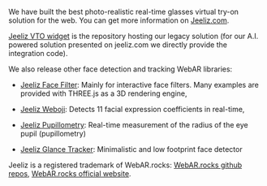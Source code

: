 We have built the best photo-realistic real-time glasses virtual try-on solution for the web.
You can get more information on [Jeeliz.com](https://jeeliz.com).

[Jeeliz VTO widget](https://github.com/jeeliz/jeelizGlassesVTOWidget) is the repository hosting our legacy solution (for our A.I. powered solution presented on jeeliz.com we directly provide the integration code).

We also release other face detection and tracking WebAR libraries:

* [Jeeliz Face Filter](https://github.com/jeeliz/jeelizFaceFilter): Mainly for interactive face filters. Many examples are provided with THREE.js as a 3D rendering engine,

* [Jeeliz Weboji](https://github.com/jeeliz/jeelizWeboji): Detects 11 facial expression coefficients in real-time,

* [Jeeliz Pupillometry](https://github.com/jeeliz/jeelizPupillometry): Real-time measurement of the radius of the eye pupil (pupillometry)

* [Jeeliz Glance Tracker](https://github.com/jeeliz/jeelizGlanceTracker): Minimalistic and low footprint face detector

Jeeliz is a registered trademark of WebAR.rocks: [WebAR.rocks github repos](https://github.com/webAR-rocks), [WebAR.rocks official website](https://webar.rocks).

